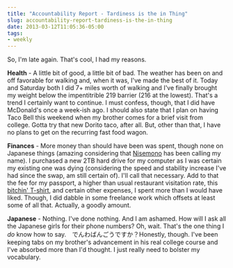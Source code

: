 ```yaml
---
title: "Accountability Report - Tardiness is the in Thing"
slug: accountability-report-tardiness-is-the-in-thing
date: 2013-03-12T11:05:36-05:00
tags:
- weekly
---
```

So, I'm late again. That's cool, I had my reasons.

**Health** - A little bit of good, a little bit of bad. The weather has been on and off favorable for walking and, when it was, I've made the best of it. Today and Saturday both I did 7+ miles worth of walking and I've finally brought my weight below the impentitrible 219 barrier (216 at the lowest). That's a trend I certainly want to continue. I must confess, though, that I did have McDonald's once a week-ish ago. I should also state that I plan on having Taco Bell this weekend when my brother comes for a brief visit from college. Gotta try that new Dorito taco, after all. But, other than that, I have no plans to get on the recurring fast food wagon.

**Finances** - More money than should have been was spent, though none on Japanese things (amazing considering that [Nisemono](http://www.rightstuf.com/1-800-338-6827/catalogmgr/P4YrzRQ2Qub2OldV=E/browse/item/97476/4/0/0) has been calling my name). I purchased a new 2TB hard drive for my computer as I was certain my existing one was dying (considering the speed and stability increase I've had since the swap, am still certain of). I'll call that necessary. Add to that the fee for my passport, a higher than usual restaurant visitation rate, this [bitchin' T-shirt](http://www.teefury.com/archive/2056/Legend_of_Jedi/), and certain other expenses, I spent more than I would have liked. Though, I did dabble in some freelance work which offsets at least some of all that. Actually, a goodly amount.

**Japanese** - Nothing. I've done nothing. And I am ashamed. How will I ask all the Japanese girls for their phone numbers? Oh, wait. That's the one thing I _do_ know how to say.　でんわばんごうですか？Honestly, though. I've been keeping tabs on my brother's advancement in his real college course and I've absorbed more than I'd thought. I just really need to bolster my vocabulary.
